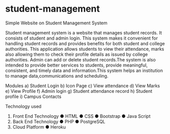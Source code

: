 # student-management
Simple Website on Student Management System

Student management system is a website that manages student records. It consists of student and admin login. 
This system makes it convenient for handling student records and provides benefits for both student and college authorities.
This application allows students to view their attendance, marks also allowing them to check their profile details as issued by college
authorities. Admin can add or delete student records.The system is also intended to provide better services to students,
provide meaningful, consistent, and timely data and information.This system helps an institution to manage data,communications and scheduling. 

Modules
a) Student Login
b) Icon Page
c) View attendance
d) View Marks
e) View Profile
f) Admin login
g) Student attendance record
h) Student profile
i) Campus Contacts

Technology used
1. Front End Technology
 ● HTML
 ● CSS
 ● Bootstrap
 ● Java Script
2. Back End Technology
 ● PHP
 ● PostgreSQL
3. Cloud Platform
 ● Heroku
